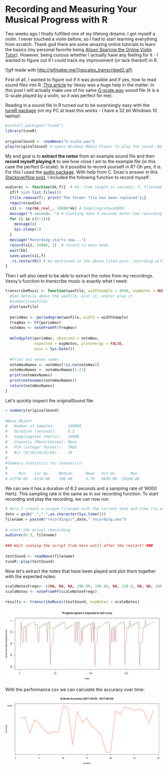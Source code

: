 # Recording and Measuring Your Musical Progress with R

Two weeks ago I finally fulfilled one of my lifelong dreams: I got myself a violin. I never touched a violin before, so I had to start learning everything from scratch. Thank god there are some amazing online tutorials to learn the basics (my personal favorite being [Alison Sparrow the Online Violin Tutor](https://www.youtube.com/watch?v=88G0O5unNuQ&t=18s)). However, being curious whether I actually have any feeling for it - I wanted to figure out if I could track my improvement (or lack thereof) in R. 

![gif made with http://gifmaker.me/](gscales_transcribed2.gif)

First of all, I wanted to figure out if it was possible and if yes, how to read sound files into R. [This article](http://www.vesnam.com/Rblog/transcribing-music-from-audio-files-2/) by Vessy was a huge help in the matter. In this post I will actually make use of his same [G-scale.wav](http://www.vesnam.com/Rblog/wp-content/uploads/2013/01/G-scale.wav) sound file (it is a G-scale played by a violin, so it was perfect for me). 

Reading in a sound file in R turned out to be surprisingly easy with the [tuneR package](https://cran.r-project.org/web/packages/tuneR/index.html) (on my PC at least this works - I have a 32 bit Windows 10 laptop):

```R
#install.packages("tuneR")
library(tuneR)

originalSound <- readWave("G-scale.wav")
play(originalSound) # opens Windows Media Player to play the sound. Be ware that the window does not automatically close when the audio file is finished playing. You need to close the window before you can continue in R.
```

My end goal is to **extract the notes** from an example sound file and then **record myself playing it** to see how close I am to the example file (in this case the perfect G-scale). Is it possible to record yourself in R? Oh yes, it is. For this I used the [audio package](https://cran.r-project.org/web/packages/audio/audio.pdf). With help from C. Doan's answer in this [Stackoverflow post](https://stackoverflow.com/questions/22619561/audio-record-in-r), I included the following function to record myself:

```R
audiorec <- function(kk,f){  # kk: time length in seconds; f: filename
  if(f %in% list.files()) 
  {file.remove(f); print('The former file has been replaced');}
  require(audio)
  s11 <- rep(NA_real_, 16000*kk) # Samplingrate=16000
  message("5 seconds..") # Counting down 5 seconds befor the recording starts
  for (i in c(5:1)){
    message(i)
    Sys.sleep(1)
  }
  message("Recording starts now...")
  record(s11, 16000, 1)  # record in mono mode
  wait(kk)
  save.wave(s11,f)
  .rs.restartR() # As mentioned in the above cited post: recording with the audio package works once, but for some reason will not continue to work afterwards unless the R session is restarted. For this reason I included a restart in this function.
}
```

Then I will also need to be able to extract the notes from my recordings. Vessy's function to transcribe music is exactly what I need:

```R
transcribeMusic <- function(wavFile, widthSample = 4096, expNotes = NULL) {
  #See details about the wavFile, plot it, and/or play it
  #summary(wavFile)
  plot(wavFile)
  
  perioWav <- periodogram(wavFile, width = widthSample)
  freqWav <- FF(perioWav)
  noteWav <- noteFromFF(freqWav) 
  
  melodyplot(perioWav, observed = noteWav, 
             expected = expNotes, plotenergy = FALSE, 
             main = Sys.Date())
  
  #Print out notes names
  noteWavNames <- noteWav[!is.na(noteWav)]
  noteWavNames <- noteWavNames[1:21]
  print(noteWavNames)
  print(notenames(noteWavNames))
  return(noteWavNames)
}
```

Let's quickly inspect the originalSound file:

```R
> summary(originalSound)

#Wave Object
#	Number of Samples:      100800
#	Duration (seconds):     6.3
#	Samplingrate (Hertz):   16000
#	Channels (Mono/Stereo): Mono
#	PCM (integer format):   TRUE
#	Bit (8/16/24/32/64):    16
#
#Summary statistics for channel(s):
#
#     Min.   1st Qu.    Median      Mean   3rd Qu.      Max. 
#-32770.00  -6218.00    106.00      5.79   6830.00  29260.00 
```

We can see it has a duration of 6.3 seconds and a sampling rate of 16000 Hertz. This sampling rate is the same as in our recording function. To start recording and play the recording, we can now run:

```R
# Here I create a unique filename with the current date and time (to avoid overwriting earlier recordings)
date = gsub(":","-",as.character(Sys.time()))
filename = paste0("recordings/",date,"_recording.wav")

# start the actual reacording
audiorec(6.3, filename)

### Wait running the script from here until after the restart! ###

testSound <- readWave(filename)
tuneR::play(testSound)
```

Now let's extract the notes that have been played and plot them together with the expected notes:

```R
scaleNotesFreqs<- c(NA, NA, NA, 196.00, 196.00, NA, 220.0, NA, NA, 246.9, NA, 261.6, 261.6, NA, 293.7, 293.7, NA, 329.6, 329.6, NA, 370.0, 370.0, NA, 392.0, NA)
scaleNotes <- noteFromFF(scaleNotesFreqs)

results <- transcribeMusic(testSound, expNotes = scaleNotes)
```

![image](progress_plot.jpg)

With the performance csv we can calculate the accuracy over time:

![image](g-scale_accuracy.png)